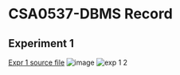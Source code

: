 # CSA0537-DBMS Record
## Experiment 1
[Expr 1 source file](https://github.com/Yamini192211153/CSA0537-DBMS/blob/main/Expr1)
![image](https://user-images.githubusercontent.com/122251759/211465438-b7567360-cf65-4801-8ba4-2fac01a94a10.png)
![exp 1 2](https://user-images.githubusercontent.com/122251759/211465718-a55a6f12-8c0e-40ab-b173-be9ff38bfb0f.png)
